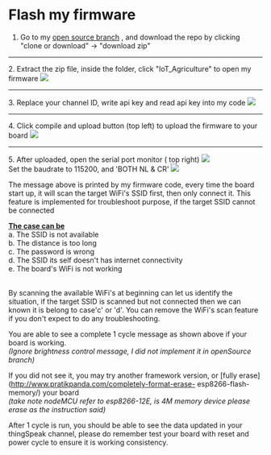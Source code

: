 <h1>Flash my firmware</h1>

1. Go to my [open source branch](https://github.com/Raydivine/IoT-of-Modern-Agriculture/tree/openSource) , and download the repo by clicking "clone or download" -> "download zip"
<hr/>
2. Extract the zip file, inside the folder, click "IoT_Agriculture" to open my firmware

   <img src="https://github.com/Raydivine/IoT-of-Modern-Agriculture/blob/master/Doc/Image/Arduino/project%20file.PNG" />
<hr/>
3. Replace your channel ID, write api key and read api key into my code
   
   <img src="https://github.com/Raydivine/IoT-of-Modern-Agriculture/blob/master/Doc/Image/Arduino/Replace%20id%20and%20key.PNG"/>   
<hr/>   
4. Click compile and upload button (top left) to upload the firmware to your board
  
   <img src="https://github.com/Raydivine/IoT-of-Modern-Agriculture/blob/master/Doc/Image/Arduino/compile%20and%20upload.PNG" />
<hr/>
5. After uploaded, open the serial port monitor ( top right)
   <img src="https://github.com/Raydivine/IoT-of-Modern-Agriculture/blob/master/Doc/Image/Arduino/serial%20monitor.PNG"/>
   <br/>
   Set the baudrate to 115200, and 'BOTH NL & CR' 
   <img src="https://github.com/Raydivine/IoT-of-Modern-Agriculture/blob/master/Doc/Image/Arduino/Print%20out%20message.PNG"/>
   
   The message above is printed by my firmware code, every time the board start up, it will scan the target WiFi's SSID first, then only    connect it. This feature is implemented for troubleshoot purpose, if the target SSID cannot be connected <br/>
   
   <b><ins>The case can be</ins></b><br/>
   a. The SSID is not available<br/>
   b. The distance is too long<br/>
   c. The password is wrong<br/>
   d. The SSID its self doesn't has internet connectivity<br/>
   e. The board's WiFi is not working<br/><br/>
   
   By scanning the available WiFi's at beginning can let us identify the situation, if the target SSID is scanned but not connected then    we can known it is belong to case'c' or 'd'. You can remove the WiFi's scan feature if you don't expect to do any troubleshooting.
   
   You are able to see a complete 1 cycle message as shown above if your board is working. <br/><i>(Ignore brightness control message, I did not implement it in openSource branch)</i>
   
   If you did not see it, you may try another framework version, or [fully erase](http://www.pratikpanda.com/completely-format-erase-      esp8266-flash-memory/) your board <br/> <i>(take note nodeMCU refer to esp8266-12E, is 4M memory device please erase as the instruction said)</i>
   
   After 1 cycle is run, you should be able to see the data updated in your thingSpeak channel, please do remember test your board with    reset and power cycle to ensure it is working consistency.
